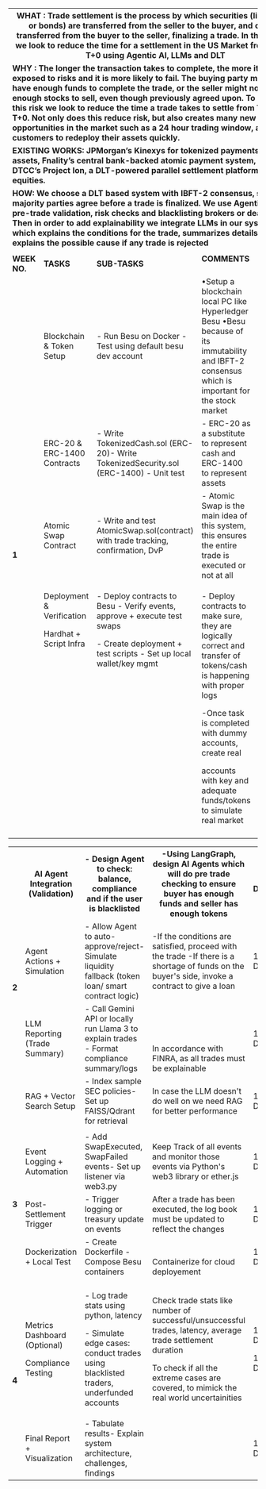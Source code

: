 ﻿<table><tr><th colspan="5"><b>WHAT : Trade settlement is the process by which securities (like stocks or bonds) are transferred from the seller to the buyer, and cash is transferred from the buyer to the seller, finalizing a trade. In this project we look to reduce the time for a settlement in the US Market from T+1 to T+0 using Agentic AI, LLMs and DLT</b></th></tr>
<tr><td colspan="5"><b>WHY : The longer the transaction takes to complete, the more it is exposed to risks and it is more likely to fail. The buying party may not have enough funds to complete the trade, or the seller might not have enough stocks to sell, even though previously agreed upon. To reduce this risk we look to reduce the time a trade takes to settle from T+1 to T+0. Not only does this reduce risk, but also creates many new opportunities in the market such as a 24 hour trading window, allowing customers to redeploy their assets quickly.</b></td></tr>
<tr><td colspan="5"><b>EXISTING WORKS: JPMorgan’s Kinexys for tokenized payments and assets, Fnality’s central bank-backed atomic payment system, and DTCC’s Project Ion, a DLT-powered parallel settlement platform for U.S. equities.</b></td></tr>
<tr><td colspan="5"><b>HOW: We choose a DLT based system with IBFT-2 consensus, such that majority parties agree before a trade is finalized. We use Agentic AI for pre-trade validation, risk checks and blacklisting brokers or dealers.  Then in order to add explainability we integrate LLMs in our system, which explains the conditions for the trade, summarizes details and explains the possible cause if any trade is rejected</b> </td></tr>
<tr><td colspan="1"></td><td colspan="1"></td><td colspan="1"></td><td colspan="1"></td><td colspan="1"></td></tr>
<tr><td colspan="1"><b>WEEK NO.</b></td><td colspan="1"><b>TASKS</b></td><td colspan="1"><b>SUB-TASKS</b></td><td colspan="1" valign="top"><b>COMMENTS</b></td><td colspan="1"><b>ESTIMATE</b></td></tr>
<tr><td colspan="1" rowspan="4"><b>1</b></td><td colspan="1">Blockchain & Token Setup</td><td colspan="1">- Run Besu on Docker     - Test using default besu dev account</td><td colspan="1" valign="bottom">•Setup a blockchain local PC like Hyperledger Besu   •Besu because of its immutability and IBFT-2 consensus which is important for the stock market</td><td colspan="1">1 Day</td></tr>
<tr><td colspan="1">ERC-20 & ERC-1400 Contracts</td><td colspan="1">- Write TokenizedCash.sol (ERC-20)- Write TokenizedSecurity.sol (ERC-1400) - Unit test</td><td colspan="1" valign="bottom">- ERC-20 as a substitute to represent cash and ERC-1400 to represent assets</td><td colspan="1">1.5 Days</td></tr>
<tr><td colspan="1">Atomic Swap Contract</td><td colspan="1">- Write and test AtomicSwap.sol(contract) with trade tracking, confirmation, DvP</td><td colspan="1" valign="bottom">- Atomic Swap is the main idea of this system, this ensures the entire trade is executed or not at all</td><td colspan="1">1 Day</td></tr>
<tr><td colspan="1" valign="top"><p>Deployment & Verification</p><p>Hardhat + Script Infra</p></td><td colspan="1" valign="top"><p>- Deploy contracts to Besu - Verify events, approve + execute test swaps</p><p>- Create deployment + test scripts - Set up local wallet/key mgmt </p></td><td colspan="1"><p>- Deploy contracts to make sure, they are logically correct and transfer of tokens/cash is happening with proper logs</p><p>-Once task is completed with dummy accounts, create real </p><p>accounts with key and adequate funds/tokens to simulate real market</p></td><td colspan="1" valign="top"><p>1 Day</p><p>1 Day</p></td></tr>
<tr><td colspan="1"></td><td colspan="1"></td><td colspan="1"></td><td colspan="1"></td><td colspan="1"></td></tr>
</table>
<table><tr><th colspan="1" rowspan="4"><b>2</b></th><th colspan="1">AI Agent Integration (Validation)</th><th colspan="1">- Design Agent to check: balance, compliance and if the user is blacklisted</th><th colspan="1">-Using LangGraph, design AI Agents which will do pre trade checking to ensure buyer has enough funds and seller has enough tokens</th><th colspan="1">1 Day</th></tr>
<tr><td colspan="1">Agent Actions + Simulation</td><td colspan="1">- Allow Agent to auto-approve/reject- Simulate liquidity fallback (token loan/ smart contract logic)</td><td colspan="1">-If the conditions are satisfied, proceed with the trade  -If there is a shortage of funds on the buyer's side, invoke a contract to give a loan</td><td colspan="1">1 Day</td></tr>
<tr><td colspan="1">LLM Reporting (Trade Summary)</td><td colspan="1">- Call Gemini API or locally run Llama 3 to explain trades - Format compliance summary/logs</td><td colspan="1" valign="bottom">In accordance with FINRA, as all trades must be explainable</td><td colspan="1">1 Day</td></tr>
<tr><td colspan="1">RAG + Vector Search Setup </td><td colspan="1">- Index sample SEC policies- Set up FAISS/Qdrant for retrieval</td><td colspan="1">In case the LLM doesn't do well on we need RAG for better performance</td><td colspan="1">1 Day</td></tr>
<tr><td colspan="1"></td><td colspan="1"></td><td colspan="1"></td><td colspan="1"></td><td colspan="1"></td></tr>
<tr><td colspan="1" rowspan="3"><b>3</b></td><td colspan="1">Event Logging + Automation</td><td colspan="1">- Add SwapExecuted, SwapFailed events- Set up listener via web3.py</td><td colspan="1">Keep Track of all events and monitor those events via Python's web3 library or ether.js</td><td colspan="1">1 Day</td></tr>
<tr><td colspan="1">Post-Settlement Trigger</td><td colspan="1">- Trigger logging or treasury update on events</td><td colspan="1">After a trade has been executed, the log book must be updated to reflect the changes</td><td colspan="1">1 Day</td></tr>
<tr><td colspan="1">Dockerization + Local Test</td><td colspan="1">- Create Dockerfile - Compose Besu containers</td><td colspan="1" valign="bottom">Containerize for cloud deployement</td><td colspan="1">1 Day</td></tr>
<tr><td colspan="1"></td><td colspan="1"></td><td colspan="1"></td><td colspan="1"></td><td colspan="1"></td></tr>
<tr><td colspan="1" rowspan="2"><b>4</b></td><td colspan="1"><p>Metrics Dashboard (Optional)</p><p>Compliance Testing</p></td><td colspan="1" valign="top"><p>- Log trade stats using python, latency</p><p>- Simulate edge cases: conduct trades using blacklisted traders, underfunded accounts</p></td><td colspan="1"><p>Check trade stats like number of successful/unsuccessful trades, latency, average trade settlement duration</p><p>To check if all the extreme cases are covered, to mimick the real world uncertainities</p></td><td colspan="1"><p>1 Day</p><p>1 Day</p></td></tr>
<tr><td colspan="1">Final Report + Visualization</td><td colspan="1">- Tabulate results- Explain system architecture, challenges, findings</td><td colspan="1"></td><td colspan="1">1 Day</td></tr>
</table>

